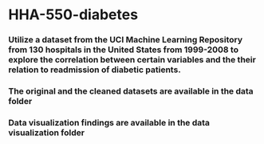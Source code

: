# HHA-550-diabetes

### Utilize a dataset from the UCI Machine Learning Repository from 130 hospitals in the United States from 1999-2008 to explore the correlation between certain variables and the their relation to readmission of diabetic patients.

### The original and the cleaned datasets are available in the data folder
### Data visualization findings are available in the data visualization folder
